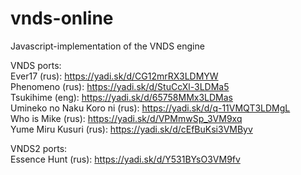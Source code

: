 # vnds-online
Javascript-implementation of the VNDS engine 

VNDS ports:<br>
  Ever17 (rus): https://yadi.sk/d/CG12mrRX3LDMYW<br>
  Phenomeno (rus): https://yadi.sk/d/StuCcXl-3LDMa5<br>
  Tsukihime (eng): https://yadi.sk/d/65758MMx3LDMas<br>
  Umineko no Naku Koro ni (rus): https://yadi.sk/d/q-11VMQT3LDMgL<br>
  Who is Mike (rus): https://yadi.sk/d/VPMmwSp_3VM9xq<br>
  Yume Miru Kusuri (rus): https://yadi.sk/d/cEfBuKsi3VMByv<br>

VNDS2 ports:<br>
  Essence Hunt (rus): https://yadi.sk/d/Y531BYsO3VM9fv<br>
